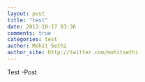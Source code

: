 ```yaml
---
layout: post
title: "test"
date: 2013-10-17 03:36
comments: true
categories: test
author: Mohit Sethi
author_site: http://twitter.com/mohitsethi
---
```


Test -Post
